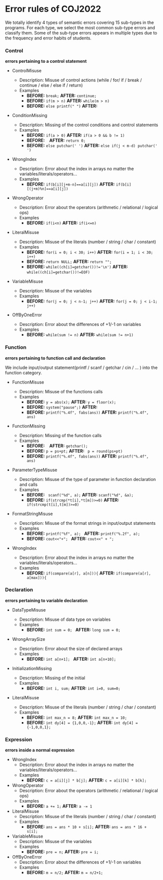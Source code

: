 # Error rules of COJ2022

We totally identify 4 types of semantic errors covering 15 sub-types in the programs. For each type, we select the most common sub-type errors and classify them. Some of the sub-type errors appears in multiple types due to the frequency and error habits of students.

### Control

**errors pertaining to a control statement**

- ControlMisuse
  - Description: Misuse of control actions (while / for/ if / break / continue / else / else if / return)
  - Examples
    - **BEFORE:** ``break;``    **AFTER:** ``continue;``
    - **BEFORE:** ``if(m > n)``    **AFTER:** ``while(m > n)``
    - **BEFORE:** ``else printf(" ")``    **AFTER:** `` ``
- ConditionMissing
  - Description: Missing of the control conditions and control statements
  - Examples
    - **BEFORE:** ``if(a > 0)``    **AFTER:** ``if(a > 0 && b != 1)``
    - **BEFORE:** `` ``    **AFTER:** ``return 0;``
    - **BEFORE:** ``else putchar(' ')``    **AFTER:** ``else if(j < m-d) putchar(' ')``

- WrongIndex
  - Description: Error about the index in arrays no matter the variables/literals/operators...
  - Examples
    - **BEFORE:** ``if(b[i][j+m-n]==a[i][j])``    **AFTER:** ``if(b[i][(j+m)%n]==a[i][j])``

- WrongOperator
  - Description: Error about the operators (arithmetic / relational / logical ops)
  - Examples
    - **BEFORE:** ``if(i<n)``    **AFTER:** ``if(i<=n)``
- LiteralMisuse
  - Description: Misuse of the literals (number / string / char / constant)
  - Examples
    - **BEFORE:** ``for(i = 0; i < 30; i++)``    **AFTER:** ``for(i = 1; i < 30; i++)``
    - **BEFORE:** ``return NULL;``    **AFTER:** ``return "";``
    - **BEFORE:** ``while((ch[i]=getchar())!='\n')``    **AFTER:** ``while((ch[i]=getchar())!=EOF)``

- VariableMisuse
  - Description: Misuse of the variables
  - Examples
    - **BEFORE:** ``for(j = 0; j < n-1; j++)``    **AFTER:** ``for(j = 0; j < i-1; j++)``

- OffByOneError
  - Description: Error about the differences of +1/-1 on variables
  - Examples
    - **BEFORE:** ``while(sum != n)``    **AFTER:** ``while(sum != n+1)``

### Function

**errors pertaining to function call and declaration**

We include input/output statement(printf / scanf / getchar / cin / ... ) into the function category.

- FunctionMisuse
  - Description: Misuse of the functions calls
  - Examples
    - **BEFORE:** ``y = abs(x);``    **AFTER:** ``y = floor(x);``
    - **BEFORE:** ``system("pause";)``    **AFTER:** `` ``
    - **BEFORE:** ``printf("%.4f", fabs(ans))``    **AFTER:** ``printf("%.4f", ans)``

- FunctionMissing
  - Description: Missing of the function calls
  - Examples
    - **BEFORE:** `` ``    **AFTER:** ``getchar();``
    - **BEFORE:** ``p = ps+pt;``    **AFTER:** `` p = round(ps+pt)``
    - **BEFORE:** ``printf("%.4f", fabs(ans))``    **AFTER:** ``printf("%.4f", ans)``

- ParameterTypeMisuse
  - Description:  Misuse of the type of parameter in function declaration and calls
  - Examples
    - **BEFORE:** `` scanf("%d", a);``    **AFTER:** ``scanf("%d", &a);``
    - **BEFORE:** ``if(strcmp(*t[i],*t[m])>=0)``    **AFTER:** `` if(strcmp(t[i],t[m])>=0)``

- FormatStringMisuse
  - Description:  Misuse of the format strings in input/output statements
  - Examples
    - **BEFORE:**  ``printf("%f", a); ``  **AFTER:** ``printf("%.2f", a);``
    - **BEFORE:**  ``cout<<"+"; ``   **AFTER:** ``cout<<" + ";``
- WrongIndex
  - Description:  Error about the index in arrays no matter the variables/literals/operators...
  - Examples
    - **BEFORE:** ``if(compare(a[r], a[n])){``  **AFTER:** ``if(compare(a[r], a[max])){``

### Declaration

**errors pertaining to variable declaration**

- DataTypeMisuse
  - Description:  Misuse of data type on variables
  - Examples
    - **BEFORE:** ``int sum = 0; ``  **AFTER:** ``long sum = 0; ``

- WrongArraySize
  - Description:  Error about the size of declared arrays
  - Examples
    - **BEFORE:** ``int a[n+1]; ``  **AFTER:** ``int a[n+10]; ``

- InitializationMissing
  - Description:  Missing of the initial
  - Examples
    - **BEFORE:** ``int i, sum;``  **AFTER:** ``int i=0, sum=0; ``

- LiteralMisuse
  - Description: Misuse of the literals (number / string / char / constant)
  - Examples
    - **BEFORE:** ``int max_n = 8;``    **AFTER:** ``int max_n = 10;``
    - **BEFORE:** ``int dy[4] = {1,0,0,-1};``    **AFTER:** ``int dy[4] = {-1,0,0,1};``



### Expression

**errors inside a normal expression**

- WrongIndex
  - Description: Error about the index in arrays no matter the variables/literals/operators...
  - Examples
    - **BEFORE:** ``c = a[i][j] * b[j];``    **AFTER:** ``c = a[i][k] * b[k];``
- WrongOperator
  - Description: Error about the operators (arithmetic / relational / logical ops)
  - Examples
    - **BEFORE:** ``a += 1;``    **AFTER:** ``a -= 1``
- LiteralMisuse
  - Description: Misuse of the literals (number / string / char / constant)
  - Examples
    - **BEFORE:** ``ans = ans * 10 + s[i];``    **AFTER:** ````ans = ans * 16 + s[i];````
- VariableMisuse
  - Description: Misuse of the variables
  - Examples
    - **BEFORE:** ``pre = n;``    **AFTER:** ``pre = i;``
- OffByOneError
  - Description: Error about the differences of +1/-1 on variables
  - Examples
    - **BEFORE:** ``m = n/2;``    **AFTER:** ``m = n/2+1;``